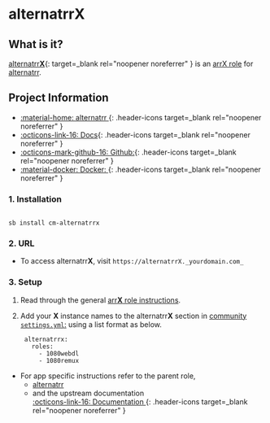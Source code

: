 # alternatrr**X**

## What is it?

[alternatrr**X**](APPHOMEPAGE){: target=_blank rel="noopener noreferrer" } is an [arrX role](../../community/apps/arrx.md) for [alternatrr](../../community/apps/alternatrr.md).

## Project Information

- [:material-home: alternatrr ](https://www.github.com/TheUltimateC0der/alternatrr){: .header-icons target=_blank rel="noopener noreferrer" }
- [:octicons-link-16: Docs](https://www.github.com/TheUltimateC0der/alternatrr){: .header-icons target=_blank rel="noopener noreferrer" }
- [:octicons-mark-github-16: Github:](https://www.github.com/TheUltimateC0der/alternatrr){: .header-icons target=_blank rel="noopener noreferrer" }
- [:material-docker: Docker: ](https://hub.docker.com/r/theultimatecoder/alternatrr){: .header-icons target=_blank rel="noopener noreferrer" }

### 1. Installation

``` shell

sb install cm-alternatrrx

```

### 2. URL

- To access alternatrr**X**, visit `https://alternatrrX._yourdomain.com_`

### 3. Setup

1. Read through the general [arr**X** role instructions](../../community/apps/arrx.md).

2. Add your **X** instance names to the alternatrr**X** section in [community `settings.yml`:](../../community/settings.md) using a list format as below.

   ``` { .yaml }
    alternatrrx:
      roles:
        - 1080webdl
        - 1080remux
   ```

- For app specific instructions refer to the parent role,
     - [alternatrr](../../community/apps/alternatrr.md)<Br/>
     - and the upstream documentation <BR/>
       [:octicons-link-16: Documentation ](https://www.github.com/TheUltimateC0der/alternatrr){: .header-icons target=_blank rel="noopener noreferrer" }
